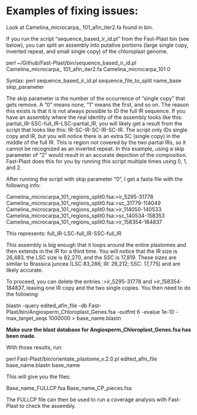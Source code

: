 <h1>Examples of fixing issues:</h1>

Look at Camelina_microcarpa_ 101_afin_iter2.fa found in bin.

If you run the script “sequence_based_ir_id.pl” from the Fast-Plast bin (see below), you can split an assembly into putative portions (large single copy, inverted repeat, and small single copy) of the chloroplast genome.

  perl ~/Github/Fast-Plast/bin/sequence_based_ir_id.pl Camelina_microcarpa_ 101_afin_iter2.fa Camelina_microcarpa_101 0

Syntax:
  perl sequence_based_ir_id.pl sequence_file_to_split name_base skip_parameter

The skip parameter is the number of the occurrence of “single copy” that gets remove. A “0” means none, “1” means the first, and so on. The reason this exists is that it is not always possible to ID the full IR sequence. If you have an assembly where the real identity of the assembly looks like this: partial_IR-SSC-full_IR-LSC-partial_IR, you will likely get a result from the script that looks like this: IR-SC-IR-SC-IR-SC-IR. The script only IDs single copy and IR, but you will notice there is an extra SC (single copy) in the middle of the full IR. This is region not covered by the two partial IRs, so it cannot be recognized as an inverted repeat. In this example, using a skip parameter of “2” would result in an accurate depiction of the composition. Fast-Plast does this for you by running this script multiple times using 0, 1, and 2. 

After running the script with skip parameter “0”, I get a fasta file with the following info:

  Camelina_microcarpa_101_regions_split0.fsa:>ir_5295-31778
  Camelina_microcarpa_101_regions_split0.fsa:>sc_31779-114049
  Camelina_microcarpa_101_regions_split0.fsa:>ir_114050-140533
  Camelina_microcarpa_101_regions_split0.fsa:>sc_140534-158353
  Camelina_microcarpa_101_regions_split0.fsa:>ir_158354-184837

This represents: full_IR-LSC-full_IR-SSC-full_IR

This assembly is big enough that it loops around the entire plastomes and then extends in the IR for a third time. You will notice that the IR size is 26,483, the LSC size is 82,270, and the SSC is 17,819. These sizes are similar to Brassica juncea (LSC 83,286; IR: 26,212; SSC: 17,775) and are likely accurate.

To proceed, you can delete the entries :>ir_5295-31778 and >ir_158354-184837, leaving one IR copy and the two single copies. You then need to do the following:

  blastn -query edited_afin_file -db Fast-Plast/bin/Angiosperm_Chloroplast_Genes.fsa -outfmt 6 -evalue 1e-10 -max_target_seqs 1000000 > base_name.blastn

<b>Make sure the blast database for Angiosperm_Chloroplast_Genes.fsa has been made.</b>

With those results, run: 

  perl Fast-Plast/bin/orientate_plastome_v.2.0.pl edited_afin_file base_name.blastn base_name

This will give you the files:

  Base_name_FULLCP.fsa
  Base_name_CP_pieces.fsa

The FULLCP file can then be used to run a coverage analysis with Fast-Plast to check the assembly. 
